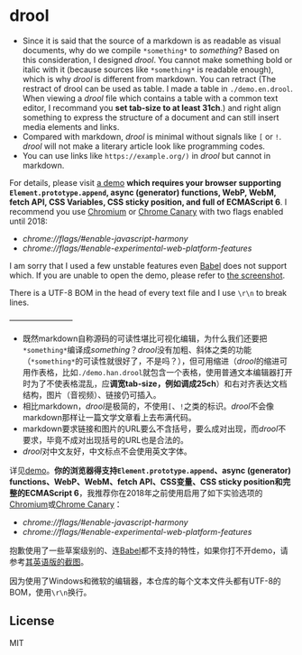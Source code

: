 ﻿# drool

- Since it is said that the source of a markdown is as readable as visual documents, why do we compile `*something*` to *something*? Based on this consideration, I designed *drool*. You cannot make something bold or italic with it (because sources like `*something*` is readable enough), which is why *drool* is different from markdown. You can retract (The restract of drool can be used as table. I made a table in `./demo.en.drool`. When viewing a *drool* file which contains a table with a common text editor, I recommand you **set tab-size to at least 31ch**.) and right align something to express the structure of a document and can still insert media elements and links.
- Compared with markdown, *drool* is minimal without signals like `[` or `!`. *drool* will not make a literary article look like programming codes.
- You can use links like `https://example.org/)` in *drool* but cannot in markdown.

For details, please visit [a demo](https://dou4cc.github.io/drool/demo.html?./demo.en.drool) **which requires your browser supporting `Element.prototype.append`, async (generator) functions, WebP, WebM, fetch API, CSS Variables, CSS sticky position, and full of ECMAScript 6**. I recommend you use [Chromium](https://download-chromium.appspot.com) or [Chrome Canary](https://www.google.com/chrome/browser/canary.html) with two flags enabled until 2018:
- *chrome://flags/#enable-javascript-harmony*
- *chrome://flags/#enable-experimental-web-platform-features*

I am sorry that I used a few unstable features even [Babel](https://babeljs.io) does not support which. If you are unable to open the demo, please refer to [the screenshot](https://dou4cc.github.io/drool/screenshot.en.png).

There is a UTF-8 BOM in the head of every text file and I use `\r\n` to break lines.

————————

- 既然markdown自称源码的可读性堪比可视化编辑，为什么我们还要把`*something*`编译成*something*？*drool*没有加粗、斜体之类的功能（`*something*`的可读性就很好了，不是吗？），但可用缩进（*drool*的缩进可用作表格，比如`./demo.han.drool`就包含一个表格，使用普通文本编辑器打开时为了不使表格混乱，应**调宽tab-size，例如调成25ch**）和右对齐表达文档结构，图片（音视频）、链接仍可插入。
- 相比markdown，*drool*是极简的，不使用`[`、`!`之类的标识。*drool*不会像markdown那样让一篇文学文章看上去布满代码。
- markdown要求链接和图片的URL要么不含括号，要么成对出现，而*drool*不要求，毕竟不成对出现括号的URL也是合法的。
- *drool*对中文友好，中文标点不会使用英文字体。

详见[demo](https://dou4cc.github.io/drool/demo.html?./demo.han.drool)。**你的浏览器得支持`Element.prototype.append`、async (generator) functions、WebP、WebM、fetch API、CSS变量、CSS sticky position和完整的ECMAScript 6**，我推荐你在2018年之前使用启用了如下实验选项的[Chromium](https://download-chromium.appspot.com)或[Chrome Canary](https://www.google.com/chrome/browser/canary.html)：
- *chrome://flags/#enable-javascript-harmony*
- *chrome://flags/#enable-experimental-web-platform-features*

抱歉使用了一些草案级别的、连[Babel](https://babeljs.io)都不支持的特性，如果你打不开demo，请参考[其英语版的截图](https://dou4cc.github.io/drool/screenshot.en.png)。

因为使用了Windows和微软的编辑器，本仓库的每个文本文件头都有UTF-8的BOM，使用`\r\n`换行。

## License
MIT
